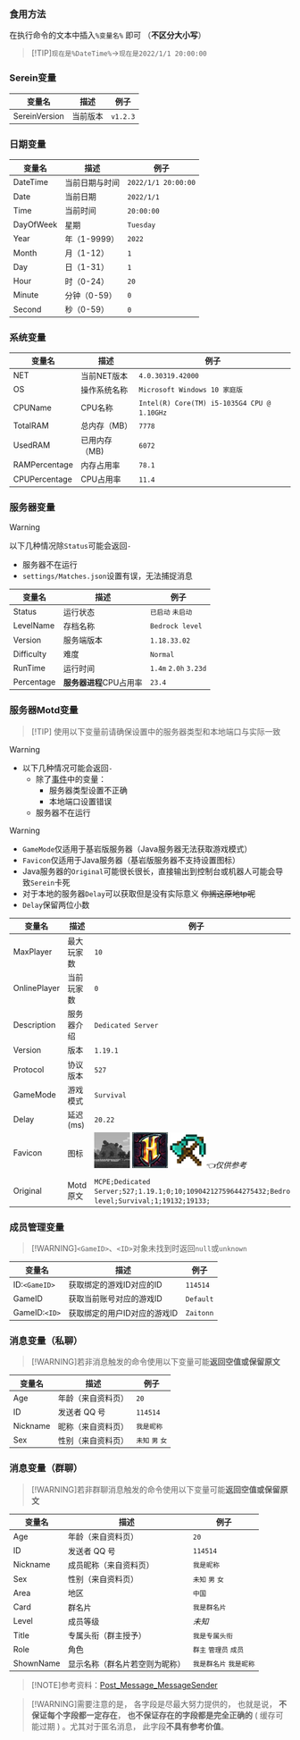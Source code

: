 ### 食用方法

在执行命令的文本中插入`%变量名%` 即可 （**不区分大小写**）
>[!TIP]`现在是%DateTime%`→`现在是2022/1/1 20:00:00`

### Serein变量

| 变量名        | 描述     | 例子     |
| ------------- | -------- | -------- |
| SereinVersion | 当前版本 | `v1.2.3` |

### 日期变量

| 变量名    | 描述           | 例子                |
| --------- | -------------- | ------------------- |
| DateTime  | 当前日期与时间 | `2022/1/1 20:00:00` |
| Date      | 当前日期       | `2022/1/1`          |
| Time      | 当前时间       | `20:00:00`          |
| DayOfWeek | 星期           | `Tuesday`           |
| Year      | 年（1-9999）   | `2022`              |
| Month     | 月（1-12）     | `1`                 |
| Day       | 日（1-31）     | `1`                 |
| Hour      | 时（0-24）     | `20`                |
| Minute    | 分钟（0-59）   | `0`                 |
| Second    | 秒（0-59）     | `0`                 |

### 系统变量

| 变量名        | 描述          | 例子                                        |
| ------------- | ------------- | ------------------------------------------- |
| NET           | 当前NET版本   | `4.0.30319.42000`                           |
| OS            | 操作系统名称  | `Microsoft Windows 10 家庭版`               |
| CPUName       | CPU名称       | `Intel(R) Core(TM) i5-1035G4 CPU @ 1.10GHz` |
| TotalRAM      | 总内存（MB）  | `7778`                                      |
| UsedRAM       | 已用内存（MB) | `6072`                                      |
| RAMPercentage | 内存占用率    | `78.1`                                      |
| CPUPercentage | CPU占用率     | `11.4`                                      |

### 服务器变量

>[!WARNING]
>以下几种情况除`Status`可能会返回`-`  
>
> - 服务器不在运行
> - `settings/Matches.json`设置有误，无法捕捉消息

| 变量名     | 描述                    | 例子                  |
| ---------- | ----------------------- | --------------------- |
| Status     | 运行状态                | `已启动` `未启动`     |
| LevelName  | 存档名称                | `Bedrock level`       |
| Version    | 服务端版本              | `1.18.33.02`          |
| Difficulty | 难度                    | `Normal`              |
| RunTime    | 运行时间                | `1.4m` `2.0h` `3.23d` |
| Percentage | **服务器进程**CPU占用率 | `23.4`                |

### 服务器Motd变量

>[!TIP] 使用以下变量前请确保设置中的服务器类型和本地端口与实际一致

>[!WARNING]
>
> - 以下几种情况可能会返回`-`
>   - 除了[事件](Event.md)中的变量：
>     - 服务器类型设置不正确
>     - 本地端口设置错误
>   - 服务器不在运行

>[!WARNING]
>
> - `GameMode`仅适用于基岩版服务器（Java服务器无法获取游戏模式）
> - `Favicon`仅适用于Java服务器（基岩版服务器不支持设置图标）
> - Java服务器的`Original`可能很长很长，直接输出到控制台或机器人可能会导致`Serein`卡死
> - 对于本地的服务器`Delay`可以获取但是没有实际意义 ~~你搁这原地tp呢~~
> - `Delay`保留两位小数

| 变量名       | 描述       | 例子                                                                                                                                    |
| ------------ | ---------- | --------------------------------------------------------------------------------------------------------------------------------------- |
| MaxPlayer    | 最大玩家数 | `10`                                                                                                                                    |
| OnlinePlayer | 当前玩家数 | `0`                                                                                                                                     |
| Description  | 服务器介绍 | `Dedicated Server`                                                                                                                      |
| Version      | 版本       | `1.19.1`                                                                                                                                |
| Protocol     | 协议版本   | `527`                                                                                                                                   |
| GameMode     | 游戏模式   | `Survival`                                                                                                                              |
| Delay        | 延迟(ms)   | `20.22`                                                                                                                                 |
| Favicon      | 图标       | ![favicon.png](../imgs/favicon.png) ![favicon_hypixel.png](../imgs/favicon_hypixel.png) ![favicon_mcol.png](../imgs/favicon_mcol.png)*👈仅供参考* |
| Original     | Motd原文   | `MCPE;Dedicated Server;527;1.19.1;0;10;10904212759644275432;Bedrock level;Survival;1;19132;19133;`                                      |

### 成员管理变量

>[!WARNING]`<GameID>`、`<ID>`对象未找到时返回`null`或`unknown`

| 变量名        | 描述                         | 例子      |
| ------------- | ---------------------------- | --------- |
| ID:`<GameID>` | 获取绑定的游戏ID对应的ID     | `114514`  |
| GameID        | 获取当前账号对应的游戏ID     | `Default` |
| GameID:`<ID>` | 获取绑定的用户ID对应的游戏ID | `Zaitonn` |

### 消息变量（私聊）

>[!WARNING]若非消息触发的命令使用以下变量可能**返回空值或保留原文**

| 变量名   | 描述               | 例子             |
| -------- | ------------------ | ---------------- |
| Age      | 年龄（来自资料页） | `20`             |
| ID       | 发送者 QQ 号       | `114514`         |
| Nickname | 昵称（来自资料页） | `我是昵称`       |
| Sex      | 性别（来自资料页） | `未知` `男` `女` |

### 消息变量（群聊）

>[!WARNING]若非群聊消息触发的命令使用以下变量可能**返回空值或保留原文**

| 变量名    | 描述                           | 例子                    |
| --------- | ------------------------------ | ----------------------- |
| Age       | 年龄（来自资料页）             | `20`                    |
| ID        | 发送者 QQ 号                   | `114514`                |
| Nickname  | 成员昵称（来自资料页）         | `我是昵称`              |
| Sex       | 性别（来自资料页）             | `未知` `男` `女`        |
| Area      | 地区                           | `中国`                  |
| Card      | 群名片                         | `我是群名片`            |
| Level     | 成员等级                       | *未知*                  |
| Title     | 专属头衔（群主授予）           | `我是专属头衔`          |
| Role      | 角色                           | `群主` `管理员` `成员`  |
| ShownName | 显示名称（群名片若空则为昵称） | `我是群名片` `我是昵称` |

>[!NOTE]参考资料：[Post_Message_MessageSender](https://docs.go-cqhttp.org/reference/data_struct.html#post-message-messagesender)

>[!WARNING]需要注意的是， 各字段是尽最大努力提供的， 也就是说， **不保证每个字段都一定存在**， **也不保证存在的字段都是完全正确的** ( 缓存可能过期 ) 。尤其对于匿名消息， 此字段**不具有参考价值**。
